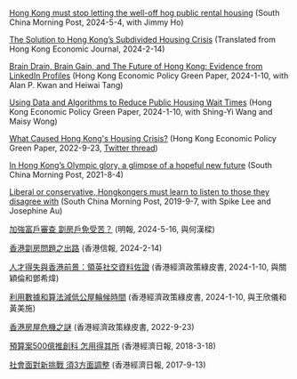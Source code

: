 [Hong Kong must stop letting the well-off hog public rental housing](/pdf/welloff.pdf) (South China Morning Post, 2024-5-4, with Jimmy Ho) 

[The Solution to Hong Kong’s Subdivided Housing Crisis](/pdf/subdividedhouses.pdf)
 (Translated from Hong Kong Economic Journal, 2024-2-14)

[Brain Drain, Brain Gain, and The Future of Hong Kong: Evidence from LinkedIn Profiles](/pdf/Brain_Drain.pdf)
 (Hong Kong Economic Policy Green Paper, 2024-1-10, with Alan P. Kwan and Heiwai Tang)

[Using Data and Algorithms to Reduce Public Housing Wait Times](/pdf/Algorithm.pdf)
 (Hong Kong Economic Policy Green Paper, 2024-1-10, with Shing-Yi Wang and Maisy Wong)

[What Caused Hong Kong's Housing Crisis?](/pdf/Housing_Crisis.pdf)
 (Hong Kong Economic Policy Green Paper, 2022-9-23, [Twitter thread](https://twitter.com/mbwong/status/1574197778686742529))

[In Hong Kong’s Olympic glory, a glimpse of a hopeful new future](/pdf/Olympic_Hope.pdf) (South China Morning Post, 2021-8-4)

[Liberal or conservative, Hongkongers must learn to listen to those they disagree with](/pdf/Liberal_Conservative.pdf) (South China Morning Post, 2019-9-7, with Spike Lee and Josephine Au)

[加強富戶審查 劏房戶免受苦？](/pdf/加強富戶審查劏房戶免受苦.pdf) (明報, 2024-5-16, 與何漢樑)

[香港劏房問題之出路](/pdf/香港劏房問題之出路.pdf) (香港信報, 2024-2-14)

[人才得失與香港前景：領英社交資料佐證](/pdf/人才得失與香港前景.pdf) (香港經濟政策綠皮書, 2024-1-10, 與關穎倫和鄧希煒)

[利用數據和算法減低公屋輪候時間](/pdf/利用數據和算法減低公屋輪候時間.pdf) (香港經濟政策綠皮書, 2024-1-10, 與王欣儀和黃美施)

[香港房屋危機之謎](/pdf/香港房屋危機之謎.pdf) (香港經濟政策綠皮書, 2022-9-23)

[預算案500億推創科 怎用得其所](/pdf/預算案500億推創科怎用得其所.pdf) (香港經濟日報, 2018-3-18)

[社會面對新挑戰 須3方面調整](/pdf/社會面對新挑戰須3方面調整.pdf) (香港經濟日報, 2017-9-13)

